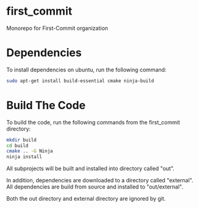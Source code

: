 # first_commit
Monorepo for First-Commit organization

# Dependencies
To install dependencies on ubuntu, run the following command:

```bash
sudo apt-get install build-essential cmake ninja-build
```

# Build The Code
To build the code, run the following commands from the first_commit directory:

```bash
mkdir build
cd build
cmake .. -G Ninja
ninja install
```

All subprojects will be built and installed into directory called "out".

In addition, dependencies are downloaded to a directory called "external". All dependencies are build from source and installed to "out/external".

Both the out directory and external directory are ignored by git.
